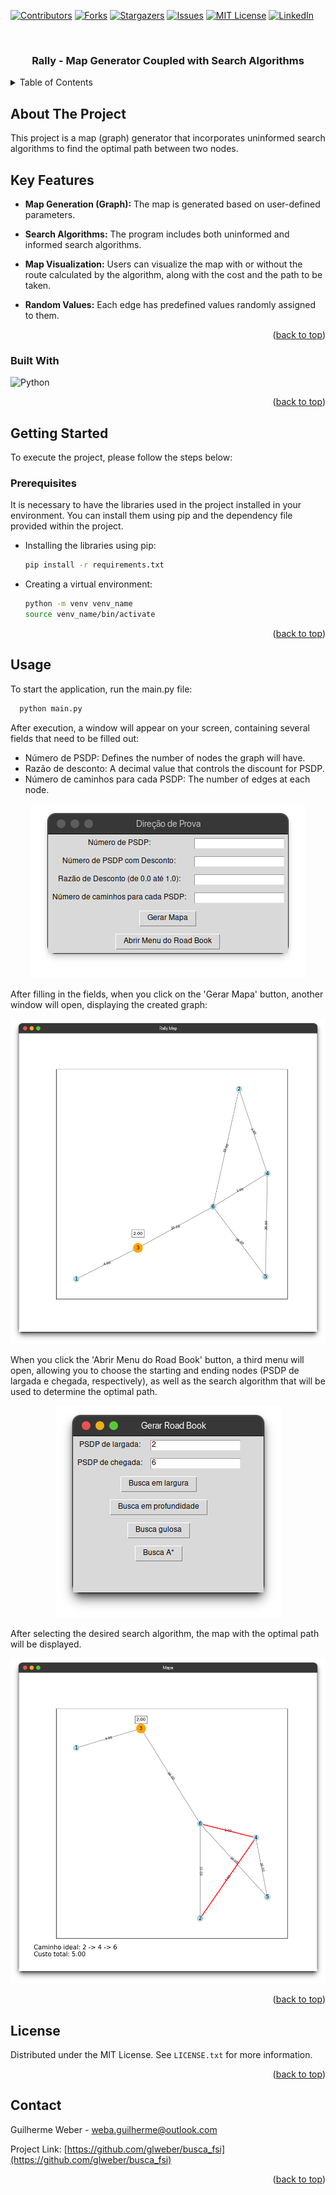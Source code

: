 <!-- Improved compatibility of back to top link: See: https://github.com/glweber/busca_fsi/pull/73 -->
<a name="readme-top"></a>
<!--
*** Thanks for checking out the busca_fsi. If you have a suggestion
*** that would make this better, please fork the repo and create a pull request
*** or simply open an issue with the tag "enhancement".
*** Don't forget to give the project a star!
*** Thanks again! Now go create something AMAZING! :D
-->



<!-- PROJECT SHIELDS -->
<!--
*** I'm using markdown "reference style" links for readability.
*** Reference links are enclosed in brackets [ ] instead of parentheses ( ).
*** See the bottom of this document for the declaration of the reference variables
*** for contributors-url, forks-url, etc. This is an optional, concise syntax you may use.
*** https://www.markdownguide.org/basic-syntax/#reference-style-links
-->
[![Contributors][contributors-shield]][contributors-url]
[![Forks][forks-shield]][forks-url]
[![Stargazers][stars-shield]][stars-url]
[![Issues][issues-shield]][issues-url]
[![MIT License][license-shield]][license-url]
[![LinkedIn][linkedin-shield]][linkedin-url]



<!-- PROJECT LOGO -->
<br />
<div align="center">


<h3 align="center">Rally - Map Generator Coupled with Search Algorithms</h3>

</div>

<!-- TABLE OF CONTENTS -->
<details>
  <summary>Table of Contents</summary>
  <ol>
    <li>
      <a href="#about-the-project">About The Project</a>
      <ul>
        <li><a href="#built-with">Built With</a></li>
      </ul>
    </li>
    <li>
      <a href="#getting-started">Getting Started</a>
      <ul>
        <li><a href="#prerequisites">Prerequisites</a></li>
      </ul>
    </li>
    <li><a href="#usage">Usage</a></li>
    <li><a href="#license">License</a></li>
    <li><a href="#contact">Contact</a></li>
  </ol>
</details>



<!-- ABOUT THE PROJECT -->

## About The Project

This project is a map (graph) generator that incorporates uninformed search algorithms to find the optimal path between
two nodes.

## Key Features

- **Map Generation (Graph):** The map is generated based on user-defined parameters.

- **Search Algorithms:** The program includes both uninformed and informed search algorithms.

- **Map Visualization:** Users can visualize the map with or without the route calculated by the algorithm, along with
  the cost and the path to be taken.

- **Random Values:** Each edge has predefined values randomly assigned to them.

<p align="right">(<a href="#readme-top">back to top</a>)</p>

### Built With

![Python][Python.lg]


<p align="right">(<a href="#readme-top">back to top</a>)</p>



<!-- GETTING STARTED -->

## Getting Started

To execute the project, please follow the steps below:

### Prerequisites

It is necessary to have the libraries used in the project installed in your environment. You can install them using pip
and the dependency file provided within the project.

* Installing the libraries using pip:
  ```sh
  pip install -r requirements.txt
  ```
* Creating a virtual environment:
  ```sh
  python -m venv venv_name
  source venv_name/bin/activate
  ```

<p align="right">(<a href="#readme-top">back to top</a>)</p>



<!-- USAGE EXAMPLES -->

## Usage

To start the application, run the main.py file:

```sh
  python main.py
```

After execution, a window will appear on your screen, containing several fields that need to be filled out:

* Número de PSDP: Defines the number of nodes the graph will have.
* Razão de desconto: A decimal value that controls the discount for PSDP.
* Número de caminhos para cada PSDP: The number of edges at each node.

<p align="center">
  <img src="/img/menu1.png"/>
</p>


After filling in the fields, when you click on the 'Gerar Mapa' button, another window will open, displaying the created
graph:

<p align="center">
  <img src="/img/mapa.png"/>
</p>

When you click the 'Abrir Menu do Road Book' button, a third menu will open, allowing you to choose the starting and
ending nodes (PSDP de largada e chegada, respectively), as well as the search algorithm that will be used to determine
the optimal path.

<p align="center">
  <img src="/img/roadbook.png"/>
</p>

After selecting the desired search algorithm, the map with the optimal path will be displayed.

<p align="center">
  <img src="/img/path.png" />
</p>

<p align="right">(<a href="#readme-top">back to top</a>)</p>

<!-- LICENSE -->

## License

Distributed under the MIT License. See `LICENSE.txt` for more information.

<p align="right">(<a href="#readme-top">back to top</a>)</p>



<!-- CONTACT -->

## Contact

Guilherme Weber - weba.guilherme@outlook.com

Project Link: [https://github.com/glweber/busca_fsi](https://github.com/glweber/busca_fsi)

<p align="right">(<a href="#readme-top">back to top</a>)</p>


<!-- MARKDOWN LINKS & IMAGES -->
<!-- https://www.markdownguide.org/basic-syntax/#reference-style-links -->

[contributors-shield]: https://img.shields.io/github/contributors/glweber/busca_fsi.svg?style=for-the-badge

[contributors-url]: https://github.com/glweber/busca_fsi/graphs/contributors

[forks-shield]: https://img.shields.io/github/forks/glweber/busca_fsi.svg?style=for-the-badge

[forks-url]: https://github.com/glweber/busca_fsi/network/members

[stars-shield]: https://img.shields.io/github/stars/glweber/busca_fsi.svg?style=for-the-badge

[stars-url]: https://github.com/glweber/busca_fsi/stargazers

[issues-shield]: https://img.shields.io/github/issues/glweber/busca_fsi.svg?style=for-the-badge

[issues-url]: https://github.com/glweber/busca_fsi/issues

[license-shield]: https://img.shields.io/github/license/glweber/busca_fsi.svg?style=for-the-badge

[license-url]: https://github.com/glweber/busca_fsi/blob/master/LICENSE.txt

[linkedin-shield]: https://img.shields.io/badge/-LinkedIn-black.svg?style=for-the-badge&logo=linkedin&colorB=555

[linkedin-url]: https://linkedin.com/in/glweber

[product-screenshot]: src/img/screenshot.png

[Python.lg]: https://img.shields.io/badge/python-3670A0?style=for-the-badge&logo=python&logoColor=ffdd54

[Python_url]: www.python.org

